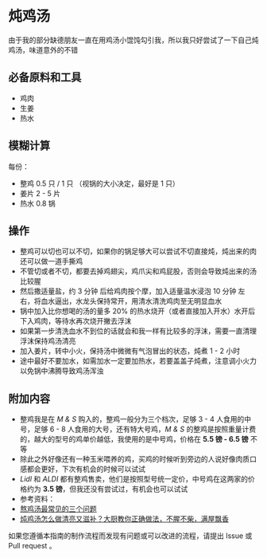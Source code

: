 

# 炖鸡汤

由于我的部分缺德朋友一直在用鸡汤小馄饨勾引我，所以我只好尝试了一下自己炖鸡汤，味道意外的不错

## 必备原料和工具

- 鸡肉
- 生姜
- 热水

## 模糊计算

每份：

- 整鸡 0.5 只 / 1 只 （视锅的大小决定，最好是 1 只）
- 姜片 2 - 5 片
- 热水 0.8 锅

## 操作

- 整鸡可以切也可以不切，如果你的锅足够大可以尝试不切直接炖，炖出来的肉还可以做一道手撕鸡
- 不管切或者不切，都要去掉鸡翅尖，鸡爪尖和鸡屁股，否则会导致炖出来的汤比较腥
- 然后撒适量盐，约 3 分钟 后给鸡肉按个摩，加入适量温水浸泡 10 分钟 左右，将血水逼出，水龙头保持常开，用清水清洗鸡肉至无明显血水
- 锅中加入比你想喝的汤的量多 20% 的热水烧开（或者直接加入开水）水开后下入鸡肉，等待水再次烧开撇去浮沫
- 如果第一步清洗血水不到位的话就会和我一样有比较多的浮沫，需要一直清理浮沫保持鸡汤清亮
- 加入姜片，转中小火，保持汤中微微有气泡冒出的状态，炖煮 1 - 2 小时
- 途中最好不要加水，如需加水一定要加热水，若要盖盖子炖煮，注意调小火力以免锅中沸腾导致鸡汤浑浊

## 附加内容

- 整鸡我是在 *M & S* 购入的，整鸡一般分为三个档次，足够 3 - 4 人食用的中号，足够 6 - 8 人食用的大号，还有特大号鸡，*M & S* 的整鸡是按照重量计费的，越大的型号的鸡单价越低，我使用的是中号鸡，价格在 **5.5 镑 - 6.5 镑** 不等
- 除此之外好像还有一种玉米喂养的鸡，买鸡的时候听到旁边的人说好像肉质口感都会更好，下次有机会的时候可以试试
- *Lidl* 和 *ALDI* 都有整鸡售卖，他们是按照型号统一定价，中号鸡在这两家的价格约为 **3.5 镑**，但我还没有尝试过，有机会也可以试试
- 参考资料：
- [熬鸡汤最常见的三个问题](https://www.bilibili.com/video/BV1wT4y1S7eg)
- [炖鸡汤怎么做清亮又滋补？大厨教你正确做法，不腥不柴，满屋飘香](https://www.bilibili.com/video/BV1pg4y1673Q)

如果您遵循本指南的制作流程而发现有问题或可以改进的流程，请提出 Issue 或 Pull request 。
